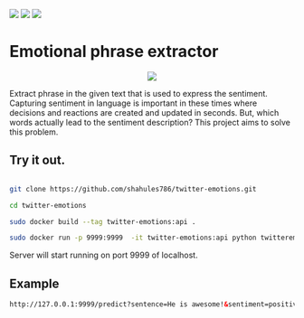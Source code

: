 [![](https://img.shields.io/github/issues/shahules786/twitter-emotions)]()
[![](https://img.shields.io/github/license/shahules786/twitter-emotions)]()
[![](https://img.shields.io/github/stars/shahules786/twitter-emotions)]()


# Emotional phrase extractor


<p align="center">
  <img src="https://user-images.githubusercontent.com/25312635/118586138-d4adf300-b7b7-11eb-9dcd-99b9cf9d4236.png" />
</p>


Extract phrase in the given text that is used to express the sentiment. Capturing sentiment in language is important in these times where decisions and reactions are created and updated in seconds. But, which words actually lead to the sentiment description? This project aims to solve this problem.

## Try it out.


```bash

git clone https://github.com/shahules786/twitter-emotions.git

cd twitter-emotions

sudo docker build --tag twitter-emotions:api .

sudo docker run -p 9999:9999  -it twitter-emotions:api python twitteremotions/app.py


```

Server will start running on port 9999 of localhost.

## Example

```html
http://127.0.0.1:9999/predict?sentence=He is awesome!&sentiment=positive
````